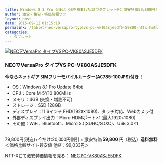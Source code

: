 ```yaml
---
title: Windows 8.1 Pro 64bit OSを搭載した12型タブレットPC 激安特価59,800円！送料無料！
author: 激安・格安・特価情報ツウ
layout: post
date: 2015-09-12 01:15:10
permalink: /tablet/nec-versapro-typevs-pc-vk80asje5dfk-59800-nttx.hmtl
categories:
  - タブレット
---
```

<div class="img-bg2 img_L">
  <a href="//px.a8.net/svt/ejp?a8mat=ZYP6S+8IMA3E+S1Q+BWGDT&#038;a8ejpredirect=//nttxstore.jp/_II_C-14885849" target="_blank"><img border="0" alt="NEC▽VersaPro タイプVS PC-VK80ASJE5DFK" src="//image.nttxstore.jp/l2_images/C/C-/C-14885849.jpg" data-recalc-dims="1" /></a>
</div>

### NEC▽VersaPro タイプVS PC-VK80ASJE5DFK
**今ならネットギア SIMフリーモバイルルーター(AC785-100JPS)付き！**
<!--more-->

* OS：Windows 8.1 Pro Update 64bit
* CPU：Core M-5Y10 800MHz
* メモリ：4GB (交換・増設不可)
* ストレージ：SSD 128GB
* ディスプレイ：11.6インチ FHD(1920×1080)、タッチ対応、Webカメラ付
* 外部ディスプレイ出力：Micro HDMIポート×1 (最大1920×1080)
* その他：WiFi、Bluetooth、Micro SD(SDHC/SDXC)、USB 3.0×1

<br clear="all" />79,800円(税込)+今だけ:20,000円割引 = 激安特価 <span class="tokka-price"><strong>59,800</strong></span> 円（税込）**送料無料**
＜価格比較サイト最安値 他店：99,033円＞

NTT-Xにて激安特価情報を見る： <a href="//px.a8.net/svt/ejp?a8mat=ZYP6S+8IMA3E+S1Q+BWGDT&#038;a8ejpredirect=//nttxstore.jp/_II_C-14885849" target="_blank"><span class="fs150p">NEC PC-VK80ASJE5DFK</span></a>